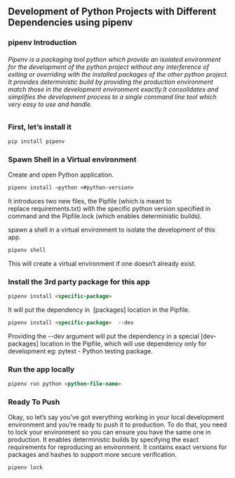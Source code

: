 ## Development of Python Projects with Different Dependencies using pipenv


### pipenv Introduction
###### Pipenv is a packaging tool python which provide an isolated environment for the development of the python project without any interference of exiting or overriding with the installed packages of the other python project. It provides deterministic build by providing the production environment match those in the development environment exactly.It consolidates and simplifies the development process to a single command line tool which very easy to use and handle.



### First, let’s install it

```markdown
pip install pipenv

```
### Spawn Shell in a Virtual environment
Create and open Python application.

```markdown
pipenv install —python <#python-version>
```
It  introduces two new files, the Pipfile (which is meant to replace requirements.txt) with the specific python version specified in command and the Pipfile.lock (which enables deterministic builds).


spawn a shell in a virtual environment to isolate the development of this app.
```markdown
pipenv shell
```
This will create a virtual environment if one doesn’t already exist.




### Install the 3rd party package for this app

```markdown
pipenv install <specific-package>
```
It will put the dependency in  [packages] location in the Pipfile.

```markdown
pipenv install <specific-package>  --dev
```
Providing the --dev argument will put the dependency in a special [dev-packages] location in the Pipfile, which will use dependency only for development eg: pytest - Python testing package.


### Run the app locally 
```markdown
pipenv run python <python-file-name>
```

### Ready To Push 
Okay, so let’s say you’ve got everything working in your local development environment and you’re ready to push it to production. To do that, you need to lock your environment so you can ensure you have the same one in production.
It enables deterministic builds by specifying the exact requirements for reproducing an environment. It contains exact versions for packages and hashes to support more secure verification.

```markdown
pipenv lock
```





